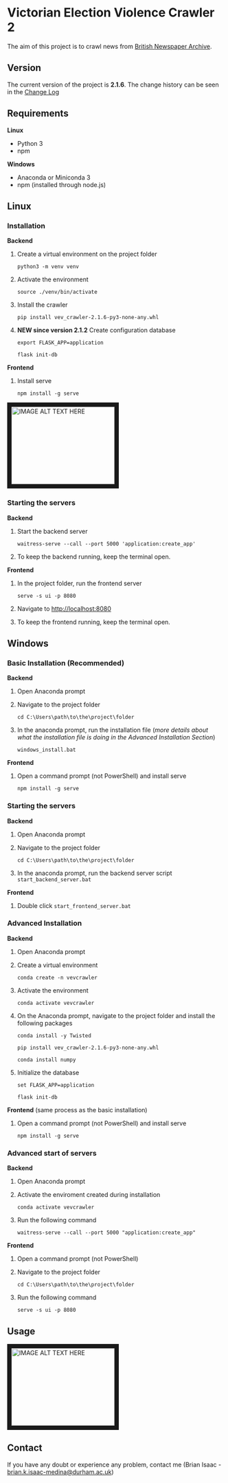 # Victorian Election Violence Crawler 2
The aim of this project is to crawl news from [British Newspaper Archive](https://www.britishnewspaperarchive.co.uk/).

## Version
The current version of the project is **2.1.6**. The change history can be seen in the [Change Log](/changelog.md)

## Requirements

 **Linux**
 - Python 3
 - npm
 
 **Windows**
 - Anaconda or Miniconda 3
 - npm (installed through node.js)

## Linux

### Installation

**Backend**

1. Create a virtual environment on the project folder 

    ``python3 -m venv venv``

1. Activate the environment 

    `source ./venv/bin/activate`

1. Install the crawler 

    `pip install vev_crawler-2.1.6-py3-none-any.whl`

1. **NEW since version 2.1.2** Create configuration database

	`export FLASK_APP=application`
	
	`flask init-db`


**Frontend**

1. Install serve

    `npm install -g serve`


<a href="http://www.youtube.com/watch?feature=player_embedded&v=F0FTwul4Hdw
" target="_blank"><img src="http://img.youtube.com/vi/F0FTwul4Hdw/0.jpg" 
alt="IMAGE ALT TEXT HERE" width="240" height="180" border="10" /></a>

### Starting the servers

**Backend**

1. Start the backend server

    `waitress-serve --call --port 5000 'application:create_app'`

1. To keep the backend running, keep the terminal open.

**Frontend**


1. In the project folder, run the frontend server

    `serve -s ui -p 8080`

1. Navigate to [http://localhost:8080](http://localhost:8080)

1. To keep the frontend running, keep the terminal open.


## Windows

### Basic Installation (Recommended)

**Backend**

1. Open Anaconda prompt

1. Navigate to the project folder

	`cd C:\Users\path\to\the\project\folder`

1. In the anaconda prompt, run the installation file (*more details about what the installation file is doing in the Advanced Installation Section*)
	
	`windows_install.bat`


**Frontend**

1. Open a command prompt (not PowerShell) and install serve

    `npm install -g serve`

### Starting the servers

**Backend**
1. Open Anaconda prompt

1. Navigate to the project folder

	`cd C:\Users\path\to\the\project\folder`

1. In the anaconda prompt, run the backend server script
	`start_backend_server.bat`

**Frontend**
1. Double click `start_frontend_server.bat`


### Advanced Installation

**Backend**

1. Open Anaconda prompt

1. Create a virtual environment 

    ``conda create -n vevcrawler``

1. Activate the environment 

    `conda activate vevcrawler`

1. On the Anaconda prompt, navigate to the project folder and install the following packages

    `conda install -y Twisted`
    
    `pip install vev_crawler-2.1.6-py3-none-any.whl`
    
    `conda install numpy`

1. Initialize the database

	`set FLASK_APP=application`
	
	`flask init-db`

**Frontend** (same process as the basic installation)

1. Open a command prompt (not PowerShell) and install serve

    `npm install -g serve`

### Advanced start of servers
**Backend**
1. Open Anaconda prompt

1. Activate the enviroment created during installation

	`conda activate vevcrawler`

1. Run the following command

	`waitress-serve --call --port 5000 "application:create_app"`

**Frontend**
1. Open a command prompt (not PowerShell)

1. Navigate to the project folder

	`cd C:\Users\path\to\the\project\folder`

1. Run the following command

	`serve -s ui -p 8080`


## Usage
<a href="http://www.youtube.com/watch?feature=player_embedded&v=dyWr_ATT1lw
" target="_blank"><img src="http://img.youtube.com/vi/dyWr_ATT1lw/0.jpg" 
alt="IMAGE ALT TEXT HERE" width="240" height="180" border="10" /></a>

## Contact
If you have any doubt or experience any problem, contact me (Brian Isaac - brian.k.isaac-medina@durham.ac.uk) 
